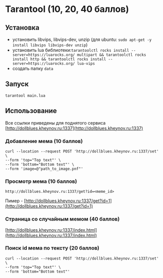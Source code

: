 # Tarantool (10, 20, 40 баллов)

## Установка
- установить libvips, libvips-dev, unzip (для ubuntu: ``sudo apt-get -y install libvips libvips-dev unzip``)
- установить lua библиотеки:```tarantoolctl rocks install --server=https://luarocks.org/ multipart && tarantoolctl rocks install http && tarantoolctl rocks install --server=https://luarocks.org/ lua-vips```
- создать папку ``data``

## Запуск
``tarantool main.lua``

## Использование
Все ссылки приведены для поднятого сервиса [http://dollblues.kheynov.ru:1337](http://dollblues.kheynov.ru:1337)
### Добавление мема (10 баллов)
```
curl --location --request POST 'http://dollblues.kheynov.ru:1337/set' \
--form 'top="Top text"' \
--form 'bottom="Bottom text"' \
--form 'image=@"path_to_image.pnf"'
```
### Просмотр мема (10 баллов)
``` 
http://dollblues.kheynov.ru:1337/get?id=<meme_id>
```
Пимер - 
[http://dollblues.kheynov.ru:1337/get?id=1](http://dollblues.kheynov.ru:1337/get?id=1)

### Страница со случайным мемом (40 баллов)
[http://dollblues.kheynov.ru:1337/index.html](http://dollblues.kheynov.ru:1337/index.html)

### Поиск id мема по тексту (20 баллов)
```
curl --location --request POST 'http://dollblues.kheynov.ru:1337/set' \
--form 'top="Top text"' \
--form 'bottom="Bottom text"'
```